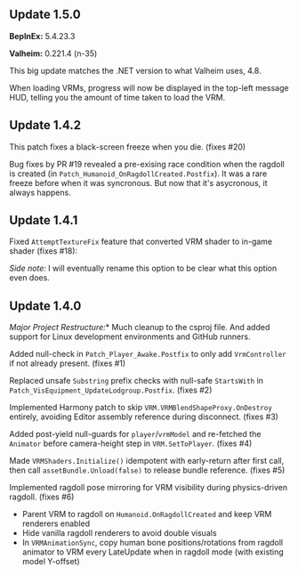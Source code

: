 ## Update 1.5.0

**BepInEx:** 5.4.23.3

**Valheim:** 0.221.4 (n-35)

This big update matches the .NET version to what Valheim uses, 4.8.

When loading VRMs, progress will now be displayed in the top-left message HUD, telling you the amount of time taken to load the VRM.

## Update 1.4.2

This patch fixes a black-screen freeze when you die. (fixes #20)

Bug fixes by PR #19 revealed a pre-exising race condition when the ragdoll is created (in `Patch_Humanoid_OnRagdollCreated.Postfix`). It was a rare freeze before when it was syncronous. But now that it's asycronous, it always happens.

## Update 1.4.1

Fixed `AttemptTextureFix` feature that converted VRM shader to in-game shader (fixes #18):

*Side note:* I will eventually rename this option to be clear what this option even does.

## Update 1.4.0

*Major Project Restructure:** Much cleanup to the csproj file. And added support for Linux development environments and GitHub runners.

Added null-check in `Patch_Player_Awake.Postfix` to only add `VrmController` if not already present. (fixes #1)

Replaced unsafe `Substring` prefix checks with null-safe `StartsWith` in `Patch_VisEquipment_UpdateLodgroup.Postfix`. (fixes #2)

Implemented Harmony patch to skip `VRM.VRMBlendShapeProxy.OnDestroy` entirely, avoiding Editor assembly reference during disconnect. (fixes #3)

Added post-yield null-guards for `player`/`vrmModel` and re-fetched the `Animator` before camera-height step in `VRM.SetToPlayer`. (fixes #4)

Made `VRMShaders.Initialize()` idempotent with early-return after first call, then call `assetBundle.Unload(false)` to release bundle reference. (fixes #5)

Implemented ragdoll pose mirroring for VRM visibility during physics-driven ragdoll. (fixes #6)
- Parent VRM to ragdoll on `Humanoid.OnRagdollCreated` and keep VRM renderers enabled
- Hide vanilla ragdoll renderers to avoid double visuals
- In `VRMAnimationSync`, copy human bone positions/rotations from ragdoll animator to VRM every LateUpdate when in ragdoll mode (with existing model Y-offset)
